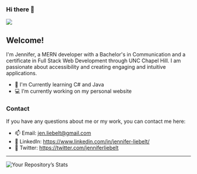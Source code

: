### Hi there 👋
![](https://komarev.com/ghpvc/?username=jl118&color=8DA59C)
## Welcome!

I'm Jennifer, a MERN developer with a Bachelor's in Communication and a certificate in Full Stack Web Development through UNC Chapel Hill. I am passionate about accessibility and creating engaging and intuitive applications. 

- 🌱 I'm Currently learning C# and Java
- 💻 I’m currently working on my personal website

### Contact

If you have any questions about me or my work, you can contact me here:

- 📫 Email: jen.liebelt@gmail.com 
- 👔 LinkedIn: https://www.linkedin.com/in/jennifer-liebelt/
- 🐥 Twitter: https://twitter.com/jenniferliebelt


---

![Your Repository’s Stats](https://github-readme-stats.vercel.app/api?username=jl118&show_icons=true&theme=gotham&hide=issues,contribs) 
